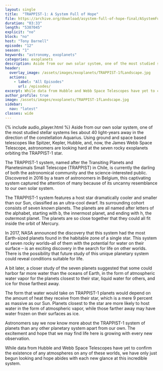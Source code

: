 ```yaml
---
layout: single
title:  "TRAPPIST-1: A System Full of Hope"
file: https://archive.org/download/asystem-full-of-hope-final/ASystemFullOfHope_final.mp3
duration: "03:33"
length: "5307045"
explicit: "no"
block: "no"
host: "Tony Darnell"
episode: "12"
season: "1"
keywords: "astronomy, exoplanets"
categories: exoplanets
description: Aside from our own solar system, one of the most studied stellar systems lies about 40 light-years away in the direction of the constellation Aquarius. Using ground and space based telescopes like Spitzer, Kepler, Hubble, and, now, the James Webb Space Telescope, astronomers are looking hard at the seven rocky exoplanets orbiting the TRAPPIST-1 star.
header:
  overlay_image: /assets/images/exoplanets/TRAPPIST-1fLandscape.jpg
  actions:
    - label: "All Episodes"
      url: /episodes/
excerpt: While data from Hubble and Webb Space Telescopes have yet to confirm the existence of any atmospheres on any of these worlds, we have only just begun looking and hope abides with each new glance at this incredible system
author_profile: true
image: /assets/images/exoplanets/TRAPPIST-1fLandscape.jpg
sidebar: 
  nav: "latest"
classes: wide
---
```


{% include audio_player.html %} 
Aside from our own solar system, one of the most studied stellar systems lies about 40 light-years away in the direction of the constellation Aquarius. Using ground and space based telescopes like Spitzer, Kepler, Hubble, and, now, the James Webb Space Telescope, astronomers are looking hard at the seven rocky exoplanets orbiting the TRAPPIST-1 star.

The TRAPPIST-1 system, named after the Transiting Planets and Planetesimals Small Telescope (TRAPPIST) in Chile, is currently the darling of both the astronomical community and the science-interested public. Discovered in 2016 by a team of astronomers in Belgium, this captivating system captured the attention of many because of its uncanny resemblance to our own solar system.

The TRAPPIST-1 system features a host star dramatically cooler and smaller than our Sun, classified as an ultra-cool dwarf. Its surrounding cohort consists of seven known planets. The planets are all named after letters of the alphabet, starting with b, the innermost planet, and ending with h, the outermost planet. The planets are so close together that they could all fit inside the orbit of Mercury.

In 2017, NASA announced the discovery that this system had the most Earth-sized planets found in the habitable zone of a single star. This system of seven rocky worlds–all of them with the potential for water on their surface – is an exciting discovery in the search for life on other worlds. There is the possibility that future study of this unique planetary system could reveal conditions suitable for life.

A bit later, a closer study of the seven planets suggested that some could harbor far more water than the oceans of Earth, in the form of atmospheric water vapor for the planets closest to their star, liquid water for others, and ice for those farthest away.

The form that water would take on TRAPPIST-1 planets would depend on the amount of heat they receive from their star, which is a mere 9 percent as massive as our Sun. Planets closest to the star are more likely to host water in the form of atmospheric vapor, while those farther away may have water frozen on their surfaces as ice. 

Astronomers say we now know more about the TRAPPIST-1 system of planets than any other planetary system apart from our own.  The excitement and hope that we may find life here is growing with every new observation.  

While data from Hubble and Webb Space Telescopes have yet to confirm the existence of any atmospheres on any of these worlds, we have only just begun looking and hope abides with each new glance at this incredible system.
